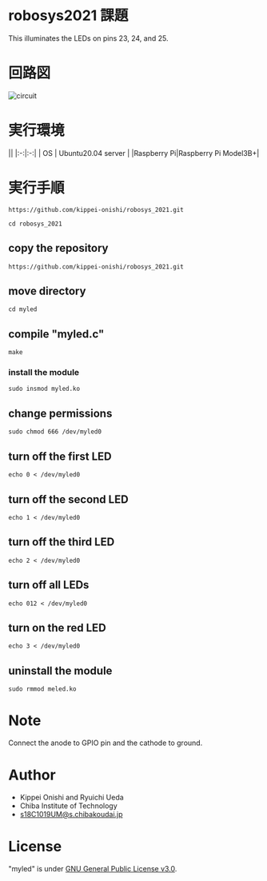 # robosys2021 課題

This illuminates the LEDs on pins 23, 24, and 25.

# 回路図
![circuit](https://user-images.githubusercontent.com/94519129/143555711-ad96dca3-d6e3-4076-8bd0-e78166344446.png)
# 実行環境
||
|:-:|:-:|
| OS | Ubuntu20.04 server |
|Raspberry Pi|Raspberry Pi Model3B+|
# 実行手順
```
https://github.com/kippei-onishi/robosys_2021.git
```
```
cd robosys_2021
```

## copy the repository  
`https://github.com/kippei-onishi/robosys_2021.git`  

## move directory  
`cd myled`  

## compile "myled.c"  
``make``

### install the module  
`sudo insmod myled.ko`  

## change permissions  
`sudo chmod 666 /dev/myled0`    


## turn off the first LED  
`echo 0 < /dev/myled0`  

## turn off the second LED  
`echo 1 < /dev/myled0`

## turn off the third LED  
`echo 2 < /dev/myled0`  

## turn off all LEDs  
`echo 012 < /dev/myled0`    


## turn on the red LED  
`echo 3 < /dev/myled0`  
  

## uninstall the module   
`sudo rmmod meled.ko`  

# Note
Connect the anode to GPIO pin and the cathode to ground.

# Author

* Kippei Onishi and Ryuichi Ueda  
* Chiba Institute of Technology  
* s18C1019UM@s.chibakoudai.jp  

# License

"myled" is under [GNU General Public License v3.0](https://ja.wikipedia.org/wiki/GNU_General_Public_License#%E3%83%90%E3%83%BC%E3%82%B8%E3%83%A7%E3%83%B33).
